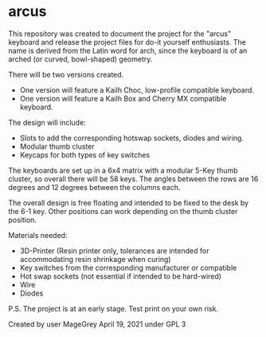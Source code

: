 # arcus
This repository was created to document the project for the "arcus" keyboard and release the project files for do-it yourself enthusiasts. 
The name is derived from the Latin word for arch, since the keyboard is of an arched (or curved, bowl-shaped) geometry.

There will be two versions created.
- One version will feature a Kailh Choc, low-profile compatible keyboard. 
- One version will feature a Kailh Box and Cherry MX compatible keyboard.

The design will include:
- Slots to add the corresponding hotswap sockets, diodes and wiring.
- Modular thumb cluster
- Keycaps for both types of key switches

The keyboards are set up in a 6x4 matrix with a modular 5-Key thumb cluster, so overall there will be 58 keys.
The angles between the rows are 16 degrees and 12 degrees between the columns each.

The overall design is free floating and intended to be fixed to the desk by the 6-1 key. Other positions can work depending on the thumb cluster position.

Materials needed:
- 3D-Printer (Resin printer only, tolerances are intended for accommodating resin shrinkage when curing)
- Key switches from the corresponding manufacturer or compatible
- Hot swap sockets (not essential if intended to be hard-wired)
- Wire
- Diodes

P.S. The project is at an early stage. Test print on your own risk.

Created by user MageGrey April 19, 2021 under GPL 3
